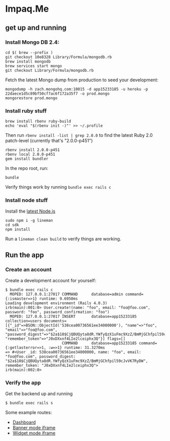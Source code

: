 # Impaq.Me

## get up and running

### Install Mongo DB 2.4:

```
cd $( brew --prefix )
git checkout 10e8328 Library/Formula/mongodb.rb
brew install mongodb
brew services start mongo
git checkout Library/Formula/mongodb.rb
```

Fetch the latest Mongo dump from production to seed your development:

```
mongodump -h zach.mongohq.com:10015 -d app15233185 -u heroku -p 22daece1d5c89bf50cf7ac6f172a35f7 -o prod.mongo
mongorestore prod.mongo
```

### Install ruby stuff
```
brew install rbenv ruby-build
echo 'eval "$(rbenv init -)"' >> ~/.profile
```

Then run `rbenv install -list | grep 2.0.0` to find the latest Ruby 2.0 patch-level (currently that's "2.0.0-p451")

```
rbenv install 2.0.0-p451
rbenv local 2.0.0-p451
gem install bundler
```

In the repo root, run:

```
bundle
```

Verify things work by running `bundle exec rails c`

### Install node stuff

Install the [latest Node.js](http://nodejs.org)

```
sudo npm i -g lineman
cd sdk
npm install
```

Run a `lineman clean build` to verify things are working.

## Run the app

### Create an account

Create a development account for yourself:

```
$ bundle exec rails c
  MOPED: 127.0.0.1:27017 COMMAND      database=admin command={:ismaster=>1} runtime: 9.6950ms
Loading development environment (Rails 4.0.3)
irb(main):001:0> User.create!(name: "foo", email: "foo@foo.com", password: "foo", password_confirmation: "foo")
  MOPED: 127.0.0.1:27017 INSERT       database=app15233185 collection=users documents=[{"_id"=>BSON::ObjectId('538cea00736561ee34000000'), "name"=>"foo", "email"=>"foo@foo.com", "password_digest"=>"$2a$10$CjQBUQyta8dR.YWfyQzX1uFmc9XzZ/BmMjGChfpil59cJvVK7RyDW", "remember_token"=>"J0xDXxnf4LIe2lceiphx3Q"}] flags=[]
                         COMMAND      database=app15233185 command={:getlasterror=>1, :w=>1} runtime: 31.3270ms
=> #<User _id: 538cea00736561ee34000000, name: "foo", email: "foo@foo.com", password_digest: "$2a$10$CjQBUQyta8dR.YWfyQzX1uFmc9XzZ/BmMjGChfpil59cJvVK7RyDW", remember_token: "J0xDXxnf4LIe2lceiphx3Q">
irb(main):002:0>
```

### Verify the app

Get the backend up and running

```
$ bundle exec rails s
```

Some example routes:

* [Dashboard](http://localhost:3000/dashboard)
* [Banner mode iframe](http://localhost:3000/iframe?mode=banner&article_url=http%3A%2F%2Fvoiceofsandiego.org%2F2014%2F05%2F27%2Fmorning-report-the-lawyer-developers-love-to-hate%2F&article_title=Morning%20Report%3A%20The%20Lawyer%20Developers%20Love%20to%20Hate%20%7C%20Voice%20of%20San%20Diego)
* [Widget mode iframe](http://localhost:3000/iframe?mode=widget&article_url=http%3A%2F%2Fvoiceofsandiego.org%2F2014%2F05%2F27%2Fmorning-report-the-lawyer-developers-love-to-hate%2F&article_title=Morning%20Report%3A%20The%20Lawyer%20Developers%20Love%20to%20Hate%20%7C%20Voice%20of%20San%20Diego)
